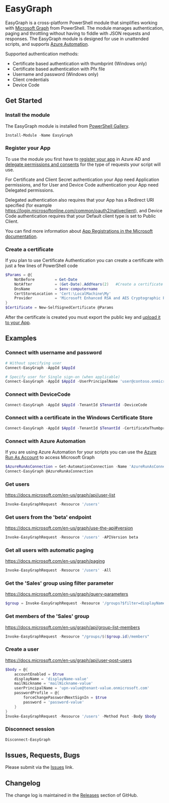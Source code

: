 # EasyGraph

EasyGraph is a cross-platform PowerShell module that simplifies working with [Microsoft Graph](https://docs.microsoft.com/en-us/graph/) from PowerShell. The module manages authentication, paging and throttling without having to fiddle with JSON requests and responses.
The EasyGraph module is designed for use in unattended scripts, and supports [Azure Automation](https://azure.microsoft.com/en-us/services/automation/).

Supported authentication methods:

* Certificate based authentication with thumbprint (Windows only)
* Certificate based authentication with Pfx file
* Username and password (Windows only)
* Client credentials
* Device Code

## Get Started

### Install the module

The EasyGraph module is installed from [PowerShell Gallery](https://www.powershellgallery.com/packages/EasyGraph).

```powershell
Install-Module -Name EasyGraph
```

### Register your App

To use the module you first have to [register your app](https://docs.microsoft.com/en-us/graph/auth-register-app-v2) in Azure AD and [delegate permissions and consents](https://docs.microsoft.com/en-us/azure/active-directory/develop/v2-permissions-and-consent) for the type of requests your script will use.

For Certificate and Client Secret authentication your App need Application permissions, and for User and Device Code authentication your App need Delegated permissions.

Delegated authentication also requires that your App has a Redirect URI specified (for example <https://login.microsoftonline.com/common/oauth2/nativeclient>), and Device Code authentication requires that your Default client type is set to Public Client.

You can find more information about [App Registrations in the Microsoft documentation](https://docs.microsoft.com/en-us/azure/active-directory/develop/scenario-desktop-app-registration).

### Create a certificate

If you plan to use Certificate Authentication you can create a certificate with just a few lines of PowerShell code

```powershell
$Params = @{
    NotBefore         = Get-Date
    NotAfter          = (Get-Date).AddYears(2)   #Create a certificate with two years validity
    DnsName           = $env:computername
    CertStoreLocation = 'Cert:\LocalMachine\My'
    Provider          = 'Microsoft Enhanced RSA and AES Cryptographic Provider'
}
$Certificate = New-SelfSignedCertificate @Params
```

After the certificate is created you must export the public key and [upload it to your App](https://docs.microsoft.com/en-us/azure/active-directory/develop/howto-create-service-principal-portal#upload-a-certificate-or-create-a-secret-for-signing-in).

## Examples

### Connect with username and password

```powershell
# Without specifying user
Connect-EasyGraph -AppId $AppId
```

```powershell
# Specify user for Single sign-on (when applicable)
Connect-EasyGraph -AppId $AppId -UserPrincipalName 'user@contoso.onmicrosoft.com'
```

### Connect with DeviceCode

```powershell
Connect-EasyGraph -AppId $AppId -TenantId $TenantId -DeviceCode
```

### Connect with a certificate in the Windows Certificate Store

```powershell
Connect-EasyGraph -AppId $AppId -TenantId $TenantId -CertificateThumbprint $Certificate.Thumbprint
```

### Connect with Azure Automation

If you are using Azure Automation for your scripts you can use the [Azure Run As Account](https://docs.microsoft.com/en-us/azure/automation/manage-runas-account) to access Microsoft Graph

```powershell
$AzureRunAsConnection = Get-AutomationConnection -Name 'AzureRunAsConnection'
Connect-EasyGraph @AzureRunAsConnection
```

### Get users

<https://docs.microsoft.com/en-us/graph/api/user-list>

```powershell
Invoke-EasyGraphRequest -Resource '/users'
```

### Get users from the 'beta' endpoint

<https://docs.microsoft.com/en-us/graph/use-the-api#version>

```powershell
Invoke-EasyGraphRequest -Resource '/users' -APIVersion beta
```

### Get all users with automatic paging

<https://docs.microsoft.com/en-us/graph/paging>

```powershell
Invoke-EasyGraphRequest -Resource '/users' -All
```

### Get the 'Sales' group using filter parameter

<https://docs.microsoft.com/en-us/graph/query-parameters>

```powershell
$group = Invoke-EasyGraphRequest -Resource '/groups?$filter=displayName eq ''Sales'''
```

### Get members of the 'Sales' group

<https://docs.microsoft.com/en-us/graph/api/group-list-members>

```powershell
Invoke-EasyGraphRequest -Resource "/groups/$($group.id)/members"
```

### Create a user

<https://docs.microsoft.com/en-us/graph/api/user-post-users>

```powershell
$body = @{
    accountEnabled = $true
    displayName = 'displayName-value'
    mailNickname = 'mailNickname-value'
    userPrincipalName = 'upn-value@tenant-value.onmicrosoft.com'
    passwordProfile = @{
        forceChangePasswordNextSignIn = $true
        password = 'password-value'
    }
}
Invoke-EasyGraphRequest -Resource '/users' -Method Post -Body $body
```

### Disconnect session

```powershell
Disconnect-EasyGraph
```

## Issues, Requests, Bugs

Please submit via the [Issues](https://github.com/andlin03/EasyGraph/issues) link.

## Changelog

The change log is maintained in the [Releases](https://github.com/andlin03/EasyGraph/releases) section of GitHub.
